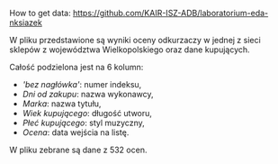 How to get data:
https://github.com/KAIR-ISZ-ADB/laboratorium-eda-nksiazek

W pliku przedstawione są wyniki oceny odkurzaczy w jednej z sieci sklepów z województwa Wielkopolskiego oraz dane kupujących.

Całość podzielona jest na 6 kolumn:
- *'bez nagłówka'*: numer indeksu,
- *Dni od zakupu*: nazwa wykonawcy,
- *Marka*: nazwa tytułu,
- *Wiek kupującego*: długość utworu,
- *Płeć kupującego*: styl muzyczny,
- *Ocena*: data wejścia na listę.

W pliku zebrane są dane z 532 ocen.